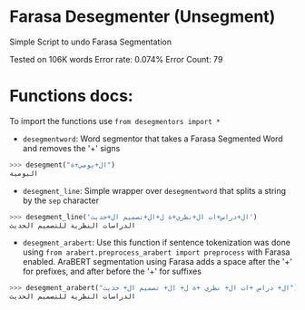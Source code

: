 # Farasa Desegmenter (Unsegment)
Simple Script to undo Farasa Segmentation

Tested on 106K words
Error rate:  0.074%
Error Count:  79

# Functions docs:

To import the functions use `from desegmentors import *`

* `desegmentword`: Word segmentor that takes a Farasa Segmented Word and removes the '+' signs    
```python
>>> desegment("ال+يومي+ة")
اليومية
```

* `desegment_line`: Simple wrapper over `desegmentword` that splits a string by the `sep` character
```python
>>> desegment_line('ال+دراس+ات ال+نظري+ة ل+ال+تصميم ال+حديث')
الدراسات النظرية للتصميم الحديث
````

* `desegment_arabert`: Use this function if sentence tokenization was done using `from arabert.preprocess_arabert import preprocess` with Farasa enabled.
AraBERT segmentation using Farasa adds a space after the '+' for prefixes, and after before the '+' for suffixes
```python
>>> desegment_arabert("ال+ دراس +ات ال+ نظري +ة ل+ ال+ تصميم ال+ حديث")
الدراسات النظرية للتصميم الحديث
```